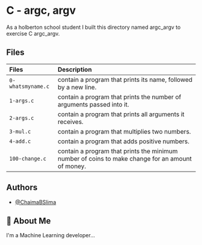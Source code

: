 # C - argc, argv

As a holberton school student I built this directory named argc_argv to exercise C argc_argv.

## Files
| Files |  Description                |
| :-------- |  :------------------------- |
|  `0-whatsmyname.c` |contain  a program that prints its name, followed by a new line. |
| `1-args.c` | contain a program that prints the number of arguments passed into it. |
| `2-args.c` | contain  a program that prints all arguments it receives. |
|`3-mul.c` |contain a program that multiplies two numbers.|
| `4-add.c` | contain a program that adds positive numbers.|
| `100-change.c` | contain a program that prints the minimum number of coins to make change for an amount of money.|

## Authors

- [@ChaimaBSlima](https://github.com/ChaimaBSlima)


## 🚀 About Me
I'm a Machine Learning developer...
